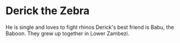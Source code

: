 # Derick the Zebra
He is single and loves to fight rhinos
Derick's best friend is Babu, the Baboon. They grew up together in Lower Zambezi.
 
